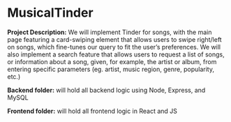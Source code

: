 # MusicalTinder

**Project Description:** We will implement Tinder for songs, with the main page featuring a card-swiping element that allows users to swipe right/left on songs, which fine-tunes our query to fit the user’s preferences. We will also implement a search feature that allows users to request a list of songs, or information about a song, given, for example, the artist or album, from entering specific parameters (eg. artist, music region, genre, popularity, etc.)

**Backend folder:** will hold all backend logic using Node, Express, and MySQL

**Frontend folder:** will hold all frontend logic in React and JS

